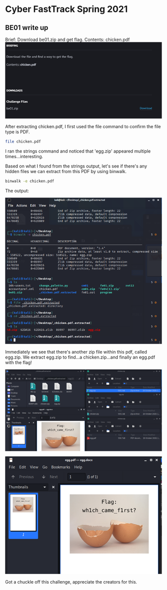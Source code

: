 # Cyber FastTrack Spring 2021
## BE01 write up

Brief: Download be01.zip and get flag. Contents: chicken.pdf
![BE01 brief](https://github.com/eching11/ctfs/blob/main/images/BE01%20brief.PNG)

After extracting chicken.pdf, I first used the file command to confirm the file type is PDF.
```zsh
file chicken.pdf
```

I ran the strings command and noticed that 'egg.zip' appeared multiple times...interesting.

Based on what I found from the strings output, let's see if there's any hidden files we can extract from this PDF by using binwalk.

```zsh
binwalk -e chicken.pdf
```

The output:

![binwalk command](https://github.com/eching11/ctfs/blob/main/images/BE01%20binwalk.PNG)

Immediately we see that there's another zip file within this pdf, called egg.zip.
We extract egg.zip to find...a chicken.zip...and finally an egg.pdf with the flag!

![chicken or egg](https://github.com/eching11/ctfs/blob/main/images/BE01%20chicken%20or%20egg.PNG)

![BE01 flag](https://github.com/eching11/ctfs/blob/main/images/BE01%20flag.PNG)

Got a chuckle off this challenge, appreciate the creators for this.
